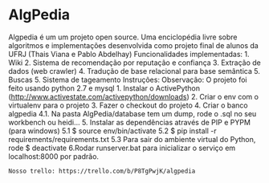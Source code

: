 AlgPedia
========

Algpedia é um um projeto open source.
Uma enciclopédia livre sobre algoritmos e implementações desenvolvida como projeto final de alunos da UFRJ (Thais Viana e Pablo Abdelhay) 
Funcionalidades implementadas:
	1. Wiki
	2. Sistema de recomendação por reputação e confiança
	3. Extração de dados (web crawler)
	4. Tradução de base relacional para base semântica
	5. Buscas
	5. Sistema de tageamento
Instruções:
	Observação: O projeto foi feito usando python 2.7 e mysql
	1. Instalar o ActivePython (http://www.activestate.com/activepython/downloads)
	2. Criar o env com o virtualenv para o projeto
	3. Fazer o checkout do projeto
	4. Criar o banco algpedia
		4.1. Na pasta AlgPedia/database tem um dump, rode o .sql no seu workbench ou heidi...
	5. Instalar as dependências através de PIP e PYPM (para windows)
		5.1 $ source env/bin/activate
		5.2 $ pip install -r requirements/requirements.txt
		5.3 Para sair do ambiente virtual do Python, rode  $ deactivate
	6.Rodar runserver.bat para inicializar o serviço em localhost:8000 por padrão.

	Nosso trello: https://trello.com/b/P8TgPwjK/algpedia
